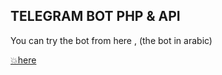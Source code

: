 <h2> TELEGRAM BOT PHP & API </h2>

<p> You can try the bot from here , (the bot in arabic)</p>

<a href="https://t.me/Yes_everything_bot">💥here</a>
